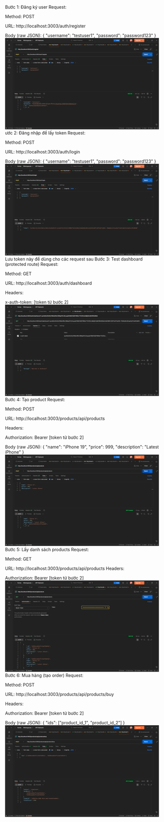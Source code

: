 Bước 1: Đăng ký user
Request:

Method: POST

URL: http://localhost:3003/auth/register

Body (raw JSON):
{
  "username": "testuser1",
  "password": "password123"
}
![alt text](public/img/1.png)
ước 2: Đăng nhập để lấy token
Request:

Method: POST

URL: http://localhost:3003/auth/login

Body (raw JSON):
{
  "username": "testuser1",
  "password": "password123"
}
![alt text](public/img/2.png)
Lưu token này để dùng cho các request sau
Bước 3: Test dashboard (protected route)
Request:

Method: GET

URL: http://localhost:3003/auth/dashboard

Headers:

x-auth-token: [token từ bước 2]
![alt text](public/img/3.png)
Bước 4: Tạo product
Request:

Method: POST

URL: http://localhost:3003/products/api/products

Headers:

Authorization: Bearer [token từ bước 2]

Body (raw JSON):
{
  "name": "iPhone 19",
  "price": 999,
  "description": "Latest iPhone"
}
![alt text](public/img/4.png)
Bước 5: Lấy danh sách products
Request:

Method: GET

URL: http://localhost:3003/products/api/products
Headers:

Authorization: Bearer [token từ bước 2]
![alt text](public/img/5.png)
Bước 6: Mua hàng (tạo order)
Request:

Method: POST

URL: http://localhost:3003/products/api/products/buy

Headers:

Authorization: Bearer [token từ bước 2]

Body (raw JSON):
{
  "ids": ["product_id_1", "product_id_2"]
}
![alt text](public/img/6.png)